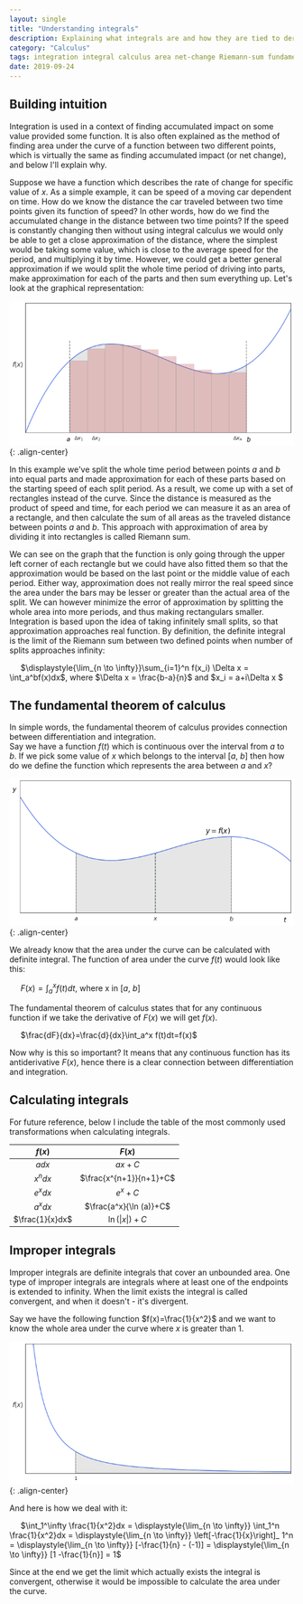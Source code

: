 ```yaml
---
layout: single
title: "Understanding integrals"
description: Explaining what integrals are and how they are tied to derivatives
category: "Calculus"
tags: integration integral calculus area net-change Riemann-sum fundamental-theorem-of-calculus improper-integrals
date: 2019-09-24
---
```

## Building intuition

Integration is used in a context of finding accumulated impact on some value provided some function. It is also often explained as the method of finding area under the curve of a function between two different points, which is virtually the same as finding accumulated impact (or net change), and below I'll explain why.

Suppose we have a function which describes the rate of change for specific value of $x$. As a simple example, it can be speed of a moving car dependent on time. How do we know the distance the car traveled between two time points given its function of speed? In other words, how do we find the accumulated change in the distance between two time points? If the speed is constantly changing then without using integral calculus we would only be able to get a close approximation of the distance, where the simplest would be taking some value, which is close to the average speed for the period, and multiplying it by time. However, we could get a better general approximation if we would split the whole time period of driving into parts, make approximation for each of the parts and then sum everything up. Let's look at the graphical representation:

![](/assets/images/calculus/plot_area_under_curve.png){: .align-center}

In this example we've split the whole time period between points $a$ and $b$ into equal parts and made approximation for each of these parts based on the starting speed of each split period. As a result, we come up with a set of rectangles instead of the curve. Since the distance is measured as the product of speed and time, for each period we can measure it as an area of a rectangle, and then calculate the sum of all areas as the traveled distance between points $a$ and $b$. This approach with approximation of area by dividing it into rectangles is called Riemann sum.

We can see on the graph that the function is only going through the upper left corner of each rectangle but we could have also fitted them so that the approximation would be based on the last point or the middle value of each period. Either way, approximation does not really mirror the real speed since the area under the bars may be lesser or greater than the actual area of the split. We can however minimize the error of approximation by splitting the whole area into more periods, and thus making rectangulars smaller. Integration is based upon the idea of taking infinitely small splits, so that approximation approaches real function. By definition, the definite integral is the limit of the Riemann sum between two defined points when number of splits approaches infinity:

&nbsp;&nbsp;&nbsp;&nbsp;
$\displaystyle{\lim_{n \to \infty}}\sum_{i=1}^n f(x_i) \Delta x = \int_a^bf(x)dx$, 
where $\Delta x = \frac{b-a}{n}$ and $x_i = a+i\Delta x $

## The fundamental theorem of calculus

In simple words, the fundamental theorem of calculus provides connection between differentiation and integration.<br>
Say we have a function $f(t)$ which is continuous over the interval from $a$ to $b$. If we pick some value of $x$ which belongs to the interval [$a$, $b$] then how do we define the function which represents the area between $a$ and $x$?

![](/assets/images/calculus/plot_area_under_curve_with_middle_value.png){: .align-center}

We already know that the area under the curve can be calculated with definite integral. The function of area under the curve $f(t)$ would look like this: 

&nbsp;&nbsp;&nbsp;&nbsp;
$F(x) = \int_a^x f(t)dt$, 
where x in [$a$, $b$]

The fundamental theorem of calculus states that for any continuous function if we take the derivative of $F(x)$ we will get $f(x)$.

&nbsp;&nbsp;&nbsp;&nbsp;
$\frac{dF}{dx}=\frac{d}{dx}\int_a^x f(t)dt=f(x)$

Now why is this so important? It means that any continuous function has its antiderivative $F(x)$, hence there is a clear connection between differentiation and integration. 

## Calculating integrals

For future reference, below I include the table of the most commonly used transformations when calculating integrals.

|$f(x)$|$F(x)$|
|:---:|:---:|
|$a dx$|$ax+C$|
|$x^n dx$|$\frac{x^{n+1}}{n+1}+C$|
|$e^x dx$|$e^x+C$|
|$a^x dx$|$\frac{a^x}{\ln (a)}+C$|
|$\frac{1}{x}dx$|$\ln (\lvert x \rvert)+C$|

## Improper integrals

Improper integrals are definite integrals that cover an unbounded area. One type of improper integrals are integrals where at least one of the endpoints is extended to infinity. When the limit exists the integral is called convergent, and when it doesn't  - it's divergent. 

Say we have the following function $f(x)=\frac{1}{x^2}$ and we want to know the whole area under the curve where $x$ is greater than 1. 

![](/assets/images/calculus/plot_area_under_improper_integral.png){: .align-center}

And here is how we deal with it:

&nbsp;&nbsp;&nbsp;&nbsp;
$\int_1^\infty \frac{1}{x^2}dx = \displaystyle{\lim_{n \to \infty}} \int_1^n \frac{1}{x^2}dx = \displaystyle{\lim_{n \to \infty}} \left[-\frac{1}{x}\right]_ 1^n = \displaystyle{\lim_{n \to \infty}} [-\frac{1}{n} - (-1)] = \displaystyle{\lim_{n \to \infty}} [1 -\frac{1}{n}] = 1$

Since at the end we get the limit which actually exists the integral is convergent, otherwise it would be impossible to calculate the area under the curve.
